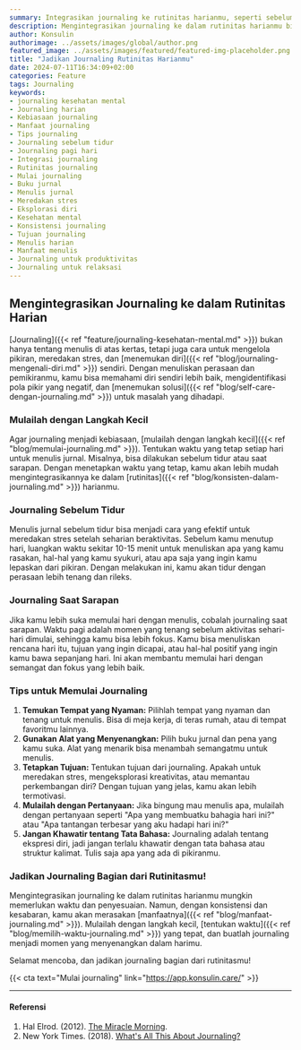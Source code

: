 ```yaml
---
summary: Integrasikan journaling ke rutinitas harianmu, seperti sebelum tidur atau saat sarapan, untuk manfaat kesehatan mental dan produktivitas.
description: Mengintegrasikan journaling ke dalam rutinitas harianmu bisa memberi manfaat besar bagi kesehatan mental dan produktivitas. Cobalah menulis jurnal sebelum tidur untuk meredakan stres dan menenangkan pikiran, atau saat sarapan untuk memulai hari dengan fokus dan tujuan jelas. Mulailah dengan langkah kecil dan konsisten, seperti menetapkan waktu tetap setiap hari. Pilih tempat yang nyaman dan alat tulis yang menarik, serta jangan terlalu khawatir dengan tata bahasa. Dengan konsistensi, journaling akan menjadi kebiasaan positif yang memperkaya hidupmu. Selamat mencoba dan jadikan journaling bagian dari rutinitas harianmu!
author: Konsulin
authorimage: ../assets/images/global/author.png
featured_image: ../assets/images/featured/featured-img-placeholder.png
title: "Jadikan Journaling Rutinitas Harianmu"
date: 2024-07-11T16:34:09+02:00
categories: Feature
tags: Journaling
keywords:
- journaling kesehatan mental
- Journaling harian
- Kebiasaan journaling
- Manfaat journaling
- Tips journaling
- Journaling sebelum tidur
- Journaling pagi hari
- Integrasi journaling
- Rutinitas journaling
- Mulai journaling
- Buku jurnal
- Menulis jurnal
- Meredakan stres
- Eksplorasi diri
- Kesehatan mental
- Konsistensi journaling
- Tujuan journaling
- Menulis harian
- Manfaat menulis
- Journaling untuk produktivitas
- Journaling untuk relaksasi
---
```


## Mengintegrasikan Journaling ke dalam Rutinitas Harian

[Journaling]({{< ref "feature/journaling-kesehatan-mental.md" >}}) bukan hanya tentang menulis di atas kertas, tetapi juga cara untuk mengelola pikiran, meredakan stres, dan [menemukan diri]({{< ref "blog/journaling-mengenali-diri.md" >}}) sendiri. Dengan menuliskan perasaan dan pemikiranmu, kamu bisa memahami diri sendiri lebih baik, mengidentifikasi pola pikir yang negatif, dan [menemukan solusi]({{< ref "blog/self-care-dengan-journaling.md" >}}) untuk masalah yang dihadapi. 

### Mulailah dengan Langkah Kecil

Agar journaling menjadi kebiasaan, [mulailah dengan langkah kecil]({{< ref "blog/memulai-journaling.md" >}}). Tentukan waktu yang tetap setiap hari untuk menulis jurnal. Misalnya, bisa dilakukan sebelum tidur atau saat sarapan. Dengan menetapkan waktu yang tetap, kamu akan lebih mudah mengintegrasikannya ke dalam [rutinitas]({{< ref "blog/konsisten-dalam-journaling.md" >}}) harianmu.

### Journaling Sebelum Tidur

Menulis jurnal sebelum tidur bisa menjadi cara yang efektif untuk meredakan stres setelah seharian beraktivitas. Sebelum kamu menutup hari, luangkan waktu sekitar 10-15 menit untuk menuliskan apa yang kamu rasakan, hal-hal yang kamu syukuri, atau apa saja yang ingin kamu lepaskan dari pikiran. Dengan melakukan ini, kamu akan tidur dengan perasaan lebih tenang dan rileks.

### Journaling Saat Sarapan

Jika kamu lebih suka memulai hari dengan menulis, cobalah journaling saat sarapan. Waktu pagi adalah momen yang tenang sebelum aktivitas sehari-hari dimulai, sehingga kamu bisa lebih fokus. Kamu bisa menuliskan rencana hari itu, tujuan yang ingin dicapai, atau hal-hal positif yang ingin kamu bawa sepanjang hari. Ini akan membantu memulai hari dengan semangat dan fokus yang lebih baik.

### Tips untuk Memulai Journaling

1. **Temukan Tempat yang Nyaman:** Pilihlah tempat yang nyaman dan tenang untuk menulis. Bisa di meja kerja, di teras rumah, atau di tempat favoritmu lainnya.
2. **Gunakan Alat yang Menyenangkan:** Pilih buku jurnal dan pena yang kamu suka. Alat yang menarik bisa menambah semangatmu untuk menulis.
3. **Tetapkan Tujuan:** Tentukan tujuan dari journaling. Apakah untuk meredakan stres, mengeksplorasi kreativitas, atau memantau perkembangan diri? Dengan tujuan yang jelas, kamu akan lebih termotivasi.
4. **Mulailah dengan Pertanyaan:** Jika bingung mau menulis apa, mulailah dengan pertanyaan seperti "Apa yang membuatku bahagia hari ini?" atau "Apa tantangan terbesar yang aku hadapi hari ini?"
5. **Jangan Khawatir tentang Tata Bahasa:** Journaling adalah tentang ekspresi diri, jadi jangan terlalu khawatir dengan tata bahasa atau struktur kalimat. Tulis saja apa yang ada di pikiranmu.

### Jadikan Journaling Bagian dari Rutinitasmu!

Mengintegrasikan journaling ke dalam rutinitas harianmu mungkin memerlukan waktu dan penyesuaian. Namun, dengan konsistensi dan kesabaran, kamu akan merasakan [manfaatnya]({{< ref "blog/manfaat-journaling.md" >}}). Mulailah dengan langkah kecil, [tentukan waktu]({{< ref "blog/memilih-waktu-journaling.md" >}}) yang tepat, dan buatlah journaling menjadi momen yang menyenangkan dalam harimu.

Selamat mencoba, dan jadikan journaling bagian dari rutinitasmu!

{{< cta text="Mulai journaling" link="https://app.konsulin.care/" >}}

---

#### Referensi

1. Hal Elrod. (2012). [The Miracle Morning](https://thenewmiraclemorning.com/?_gl=1*1ekluky*_ga*NDczOTExMDI4LjE3MjA3MDg4NjU.*_ga_1J8DY9YF82*MTcyMDcwODg2NC4xLjEuMTcyMDcwODg3MS41My4wLjA.).
1. New York Times. (2018). [What's All This About Journaling?](https://www.nytimes.com/2018/10/25/style/journaling-benefits.html)

